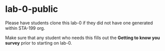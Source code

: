 # lab-0-public

Please have students clone this lab-0 if they did not have one generated within STA-199 org. 

Make sure that any student who needs this fills out the **Getting to know you survey** prior to starting on lab-0.
